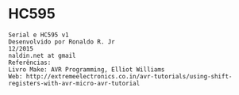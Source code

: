 # HC595

	Serial e HC595 v1 
	Desenvolvido por Ronaldo R. Jr 
	12/2015 
	naldin.net at gmail 
	Referências: 
	Livro Make: AVR Programming, Elliot Williams 
	Web: http://extremeelectronics.co.in/avr-tutorials/using-shift-registers-with-avr-micro-avr-tutorial

